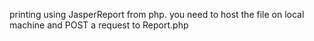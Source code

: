 printing using JasperReport from php. 
you need to host the file on local machine and POST a request to Report.php
